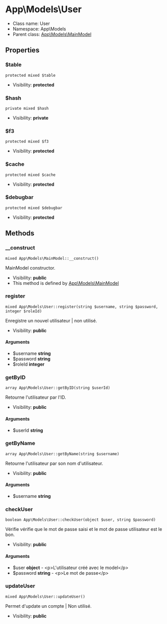 App\Models\User
===============






* Class name: User
* Namespace: App\Models
* Parent class: [App\Models\MainModel](App-Models-MainModel.md)





Properties
----------


### $table

    protected mixed $table





* Visibility: **protected**


### $hash

    private mixed $hash





* Visibility: **private**


### $f3

    protected mixed $f3





* Visibility: **protected**


### $cache

    protected mixed $cache





* Visibility: **protected**


### $debugbar

    protected mixed $debugbar





* Visibility: **protected**


Methods
-------


### __construct

    mixed App\Models\MainModel::__construct()

MainModel constructor.



* Visibility: **public**
* This method is defined by [App\Models\MainModel](App-Models-MainModel.md)




### register

    mixed App\Models\User::register(string $username, string $password, integer $roleId)

Enregistre un nouvel utilisateur | non utilisé.



* Visibility: **public**


#### Arguments
* $username **string**
* $password **string**
* $roleId **integer**



### getByID

    array App\Models\User::getByID(string $userId)

Retourne l'utilisateur par l'ID.



* Visibility: **public**


#### Arguments
* $userId **string**



### getByName

    array App\Models\User::getByName(string $username)

Retourne l'utilisateur par son nom d'utilisateur.



* Visibility: **public**


#### Arguments
* $username **string**



### checkUser

    boolean App\Models\User::checkUser(object $user, string $password)

Vérifie vérifie que le mot de passe saisi et le mot de passe utilisateur est le bon.



* Visibility: **public**


#### Arguments
* $user **object** - &lt;p&gt;L&#039;utilisateur créé avec le model&lt;/p&gt;
* $password **string** - &lt;p&gt;Le mot de passe&lt;/p&gt;



### updateUser

    mixed App\Models\User::updateUser()

Permet d'update un compte | Non utilisé.



* Visibility: **public**



